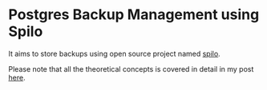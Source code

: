 # Postgres Backup Management using Spilo

It aims to store backups using open source project named [spilo](https://github.com/zalando/spilo).

Please note that all the theoretical concepts is covered in detail in my post [here](https://medium.com/aws-tip/postgres-backup-management-using-spilo-20a66befb88a).
